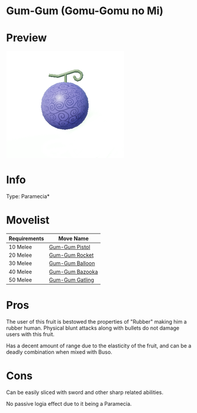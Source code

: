 # Gum-Gum (Gomu-Gomu no Mi)

# Preview

![Gum-Gum Fruit](../assets/gum-gum.png)

# Info

Type: Paramecia*

# Movelist

| Requirements | Move Name                       |
|--------------|---------------------------------|
| 10 Melee     | [Gum-Gum Pistol](./pistol.md)   |
| 20 Melee     | [Gum-Gum Rocket](./rocket.md)   |
| 30 Melee     | [Gum-Gum Balloon](./balloon.md) |
| 40 Melee     | [Gum-Gum Bazooka](./bazooka.md) |
| 50 Melee     | [Gum-Gum Gatling](./gatling.md) |

# Pros

The user of this fruit is bestowed the properties of "Rubber" making him a rubber human.
Physical blunt attacks along with bullets do not damage users with this fruit.

Has a decent amount of range due to the elasticity of the fruit, and can be a deadly combination when
mixed with Buso.

# Cons

Can be easily sliced with sword and other sharp related abilities.

No passive logia effect due to it being a Paramecia.

